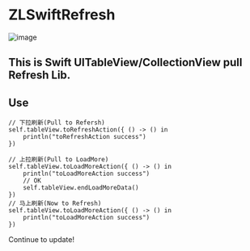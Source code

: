 # ZLSwiftRefresh
![image](https://github.com/MakeZL/ZLSwiftRefresh/blob/master/screenhot3.gif)

This is Swift UITableView/CollectionView pull Refresh Lib.
-------
## Use
    // 下拉刷新(Pull to Refersh)
    self.tableView.toRefreshAction({ () -> () in
        println("toRefreshAction success")
    })

    // 上拉刷新(Pull to LoadMore)
    self.tableView.toLoadMoreAction({ () -> () in
        println("toLoadMoreAction success")
        // OK
        self.tableView.endLoadMoreData()
    })
    // 马上刷新(Now to Refresh)
    self.tableView.toLoadMoreAction({ () -> () in
        println("toLoadMoreAction success")
    })

Continue to update!

